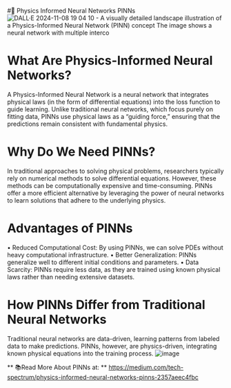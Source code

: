 #🚀 Physics Informed Neural Networks PINNs
![DALL·E 2024-11-08 19 04 10 - A visually detailed landscape illustration of a Physics-Informed Neural Network (PINN) concept  The image shows a neural network with multiple interco](https://github.com/user-attachments/assets/dfeff51e-bfb1-4aa0-b27d-8ca607b12526)
# What Are Physics-Informed Neural Networks?
A Physics-Informed Neural Network is a neural network that integrates physical laws (in the form of differential equations) into the loss function to guide learning. Unlike traditional neural networks, which focus purely on fitting data, PINNs use physical laws as a “guiding force,” ensuring that the predictions remain consistent with fundamental physics.
# Why Do We Need PINNs?
In traditional approaches to solving physical problems, researchers typically rely on numerical methods to solve differential equations. However, these methods can be computationally expensive and time-consuming. PINNs offer a more efficient alternative by leveraging the power of neural networks to learn solutions that adhere to the underlying physics.
# Advantages of PINNs
• Reduced Computational Cost: By using PINNs, we can solve PDEs without heavy computational infrastructure.
• Better Generalization: PINNs generalize well to different initial conditions and parameters.
• Data Scarcity: PINNs require less data, as they are trained using known physical laws rather than needing extensive datasets.
# How PINNs Differ from Traditional Neural Networks
Traditional neural networks are data-driven, learning patterns from labeled data to make predictions. PINNs, however, are physics-driven, integrating known physical equations into the training process.
![image](https://github.com/user-attachments/assets/2698f88c-a439-4ee2-a92d-2bb62eff2378)

** 📚Read More About PINNs at: ** https://medium.com/tech-spectrum/physics-informed-neural-networks-pinns-2357aeec4fbc
